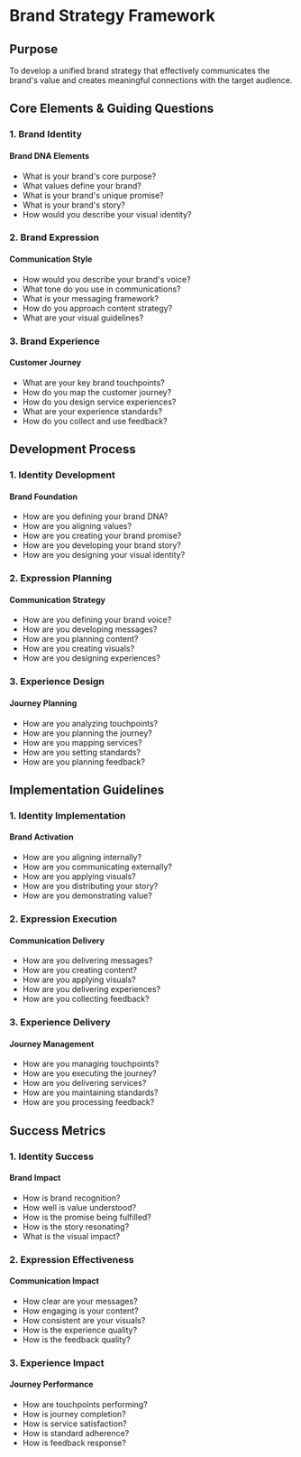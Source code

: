 # Brand Strategy Framework

## Purpose

To develop a unified brand strategy that effectively communicates the brand's value and creates meaningful connections with the target audience.

## Core Elements & Guiding Questions

### 1. Brand Identity

#### Brand DNA Elements

- What is your brand's core purpose?
- What values define your brand?
- What is your brand's unique promise?
- What is your brand's story?
- How would you describe your visual identity?

### 2. Brand Expression

#### Communication Style

- How would you describe your brand's voice?
- What tone do you use in communications?
- What is your messaging framework?
- How do you approach content strategy?
- What are your visual guidelines?

### 3. Brand Experience

#### Customer Journey

- What are your key brand touchpoints?
- How do you map the customer journey?
- How do you design service experiences?
- What are your experience standards?
- How do you collect and use feedback?

## Development Process

### 1. Identity Development

#### Brand Foundation

- How are you defining your brand DNA?
- How are you aligning values?
- How are you creating your brand promise?
- How are you developing your brand story?
- How are you designing your visual identity?

### 2. Expression Planning

#### Communication Strategy

- How are you defining your brand voice?
- How are you developing messages?
- How are you planning content?
- How are you creating visuals?
- How are you designing experiences?

### 3. Experience Design

#### Journey Planning

- How are you analyzing touchpoints?
- How are you planning the journey?
- How are you mapping services?
- How are you setting standards?
- How are you planning feedback?

## Implementation Guidelines

### 1. Identity Implementation

#### Brand Activation

- How are you aligning internally?
- How are you communicating externally?
- How are you applying visuals?
- How are you distributing your story?
- How are you demonstrating value?

### 2. Expression Execution

#### Communication Delivery

- How are you delivering messages?
- How are you creating content?
- How are you applying visuals?
- How are you delivering experiences?
- How are you collecting feedback?

### 3. Experience Delivery

#### Journey Management

- How are you managing touchpoints?
- How are you executing the journey?
- How are you delivering services?
- How are you maintaining standards?
- How are you processing feedback?

## Success Metrics

### 1. Identity Success

#### Brand Impact

- How is brand recognition?
- How well is value understood?
- How is the promise being fulfilled?
- How is the story resonating?
- What is the visual impact?

### 2. Expression Effectiveness

#### Communication Impact

- How clear are your messages?
- How engaging is your content?
- How consistent are your visuals?
- How is the experience quality?
- How is the feedback quality?

### 3. Experience Impact

#### Journey Performance

- How are touchpoints performing?
- How is journey completion?
- How is service satisfaction?
- How is standard adherence?
- How is feedback response?
